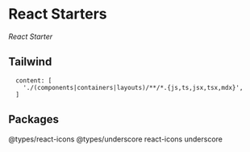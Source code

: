 # React Starters

_React Starter_

## Tailwind

```
  content: [
    './(components|containers|layouts)/**/*.{js,ts,jsx,tsx,mdx}',
  ]
```

## Packages

@types/react-icons
@types/underscore
react-icons
underscore
